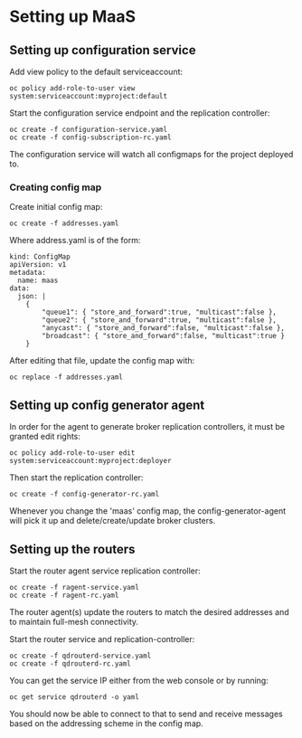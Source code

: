 # Setting up MaaS

## Setting up configuration service

Add view policy to the default serviceaccount:

    oc policy add-role-to-user view system:serviceaccount:myproject:default

Start the configuration service endpoint and the replication controller:

    oc create -f configuration-service.yaml
    oc create -f config-subscription-rc.yaml

The configuration service will watch all configmaps for the project deployed to.

### Creating config map

Create initial config map:

    oc create -f addresses.yaml

Where address.yaml is of the form:

```
kind: ConfigMap
apiVersion: v1
metadata:
  name: maas
data:
  json: |
    {
        "queue1": { "store_and_forward":true, "multicast":false },
        "queue2": { "store_and_forward":true, "multicast":false },
        "anycast": { "store_and_forward":false, "multicast":false },
        "broadcast": { "store_and_forward":false, "multicast":true }
    }
```

After editing that file, update the config map with:

    oc replace -f addresses.yaml

## Setting up config generator agent

In order for the agent to generate broker replication controllers, it must be granted edit rights:

    oc policy add-role-to-user edit system:serviceaccount:myproject:deployer

Then start the replication controller:

    oc create -f config-generator-rc.yaml

Whenever you change the 'maas' config map, the config-generator-agent will pick it up and
delete/create/update broker clusters.

## Setting up the routers

Start the router agent service replication controller:

    oc create -f ragent-service.yaml
    oc create -f ragent-rc.yaml

The router agent(s) update the routers to match the desired addresses
and to maintain full-mesh connectivity.

Start the router service and replication-controller:

    oc create -f qdrouterd-service.yaml
    oc create -f qdrouterd-rc.yaml

You can get the service IP either from the web console or by running:

    oc get service qdrouterd -o yaml

You should now be able to connect to that to send and receive
messages based on the addressing scheme in the config map.